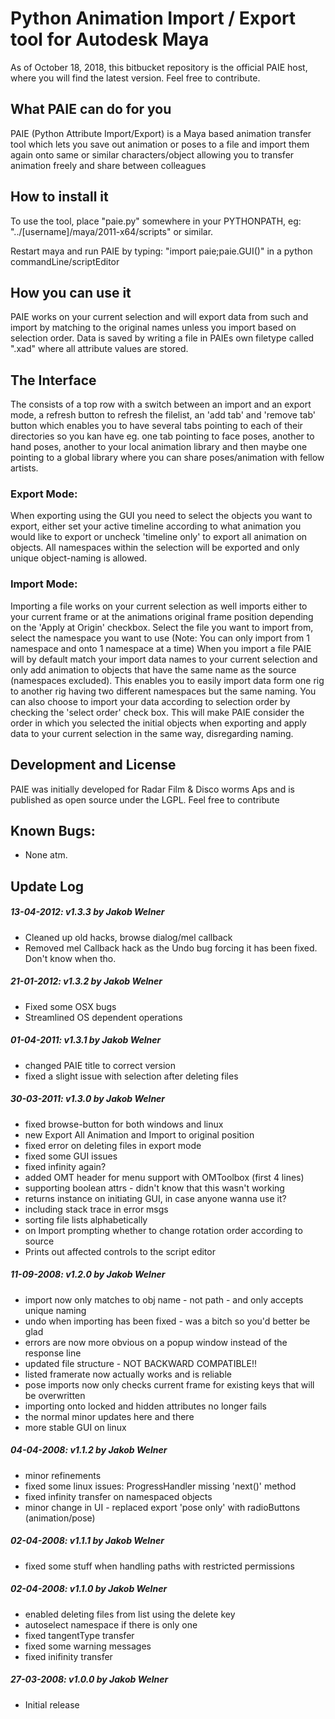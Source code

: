 # Python Animation Import / Export tool for Autodesk Maya
As of October 18, 2018, this bitbucket repository is the official PAIE host, where you will find the latest version. Feel free to contribute.


## What PAIE can do for you
PAIE (Python Attribute Import/Export) is a Maya based animation transfer tool which lets you save out animation or poses to a file and import them again onto same or similar characters/object allowing you to transfer animation freely and share between colleagues

## How to install it
To use the tool, place "paie.py" somewhere in your PYTHONPATH, eg: "../[username]/maya/2011-x64/scripts" or similar.

Restart maya and run PAIE by typing:
    "import paie;paie.GUI()"
in a python commandLine/scriptEditor

## How you can use it
PAIE works on your current selection and will export data from such and import by matching to the original names unless you import based on selection order.
Data is saved by writing a file in PAIEs own filetype called ".xad" where all attribute values are stored.

## The Interface
The consists of a top row with a switch between an import and an export mode, a refresh button to refresh the filelist, an 'add tab' and 'remove tab' button which enables you to have several tabs pointing to each of their directories so you kan have eg. one tab pointing to face poses, another to hand poses, another to your local animation library and then maybe one pointing to a global library where you can share poses/animation with fellow artists.

### Export Mode:

When exporting using the GUI you need to select the objects you want to export, either set your active timeline according to what animation you would like to export or uncheck 'timeline only' to export all animation on objects.
All namespaces within the selection will be exported and only unique object-naming is allowed.

### Import Mode:

Importing a file works on your current selection as well imports either to your current frame or at the animations original frame position depending on the 'Apply at Origin' checkbox.
Select the file you want to import from, select the namespace you want to use (Note: You can only import from 1 namespace and onto 1 namespace at a time)
When you import a file PAIE will by default match your import data names to your current selection and only add animation to objects that have the same name as the source (namespaces excluded). This enables you to easily import data form one rig to another rig having two different namespaces but the same naming. You can also choose to import your data according to selection order by checking the 'select order' check box. This will make PAIE consider the order in which you selected the initial objects when exporting and apply data to your current selection in the same way, disregarding naming.

## Development and License
PAIE was initially developed for Radar Film & Disco worms Aps and is published as open source under the LGPL.
Feel free to contribute



## Known Bugs:
- None atm.


## Update Log
#####  13-04-2012: v1.3.3 by Jakob Welner
- Cleaned up old hacks, browse dialog/mel callback
- Removed mel Callback hack as the Undo bug forcing it has been fixed. Don't know when tho.

#####  21-01-2012: v1.3.2 by Jakob Welner
- Fixed some OSX bugs
- Streamlined OS dependent operations

#####  01-04-2011: v1.3.1 by Jakob Welner
- changed PAIE title to correct version
- fixed a slight issue with selection after deleting files

#####  30-03-2011: v1.3.0 by Jakob Welner
- fixed browse-button for both windows and linux
- new Export All Animation and Import to original position
- fixed error on deleting files in export mode
- fixed some GUI issues
- fixed infinity again?
- added OMT header for menu support with OMToolbox (first 4 lines)
- supporting boolean attrs - didn't know that this wasn't working
- returns instance on initiating GUI, in case anyone wanna use it?
- including stack trace in error msgs
- sorting file lists alphabetically
- on Import prompting whether to change rotation order according to source
- Prints out affected controls to the script editor

#####  11-09-2008: v1.2.0 by Jakob Welner
- import now only matches to obj name - not path - and only accepts unique naming
- undo when importing has been fixed - was a bitch so you'd better be glad
- errors are now more obvious on a popup window instead of the response line
- updated file structure - NOT BACKWARD COMPATIBLE!!
- listed framerate now actually works and is reliable
- pose imports now only checks current frame for existing keys that will be overwritten
- importing onto locked and hidden attributes no longer fails
- the normal minor updates here and there
- more stable GUI on linux

#####  04-04-2008: v1.1.2 by Jakob Welner
- minor refinements
- fixed some linux issues: ProgressHandler missing 'next()' method
- fixed infinity transfer on namespaced objects
- minor change in UI - replaced export 'pose only' with radioButtons (animation/pose)

#####  02-04-2008: v1.1.1 by Jakob Welner
- fixed some stuff when handling paths with restricted permissions

#####  02-04-2008: v1.1.0 by Jakob Welner
- enabled deleting files from list using the delete key
- autoselect namespace if there is only one
- fixed tangentType transfer
- fixed some warning messages
- fixed inifinity transfer

#####  27-03-2008: v1.0.0 by Jakob Welner
- Initial release
